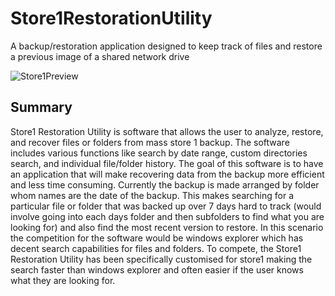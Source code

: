 # Store1RestorationUtility
A backup/restoration application designed to keep track of files and restore a previous image of a shared network drive

![Store1Preview](https://i.imgur.com/JwTop7i.jpg)

## Summary

Store1 Restoration Utility is software that allows the user to analyze, restore, and recover files or folders from mass store 1 backup. The software includes various functions like search by date range, custom directories search, and individual file/folder history. The goal of this software is to have an application that will make recovering data from the backup more efficient and less time consuming. Currently the backup is made arranged by folder whom names are the date of the backup. This makes searching for a particular file or folder that was backed up over 7 days hard to track (would involve going into each days folder and then subfolders to find what you are looking for) and also find the most recent version to restore. In this scenario the competition for the software would be windows explorer which has decent search capabilities for files and folders. To compete, the Store1 Restoration Utility has been specifically customised for store1 making the search faster than windows explorer and often easier if the user knows what they are looking for. 

